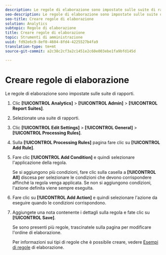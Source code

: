 ```yaml
---
description: Le regole di elaborazione sono impostate sulle suite di rapporti.
seo-description: Le regole di elaborazione sono impostate sulle suite di rapporti.
seo-title: Creare regole di elaborazione
solution: Analytics
subtopic: Regole di elaborazione
title: Creare regole di elaborazione
topic: Strumenti di amministrazione
uuid: fd92e6c9-8ef0-4604-8fd4-4225527b4fa9
translation-type: tm+mt
source-git-commit: a2c38c2cf3a2c1451e2c60e003ebe1fa9bfd145d

---
```



# Creare regole di elaborazione

Le regole di elaborazione sono impostate sulle suite di rapporti.

1. Clic **[!UICONTROL Analytics]** &gt; **[!UICONTROL Admin]** &gt; **[!UICONTROL Report Suites]**.
1. Selezionate una suite di rapporti.
1. Clic **[!UICONTROL Edit Settings]** &gt; **[!UICONTROL General]** &gt; **[!UICONTROL Processing Rules]**.
1. Sulla **[!UICONTROL Processing Rules]** pagina fare clic su **[!UICONTROL Add Rule]**.
1. Fare clic **[!UICONTROL Add Condition]** e quindi selezionare l'applicazione della regola.

   Se si aggiungono più condizioni, fare clic sulla casella a **[!UICONTROL All]** discesa per selezionare le condizioni che devono corrispondere affinché la regola venga applicata. Se non si aggiungono condizioni, l'azione definita viene sempre eseguita.

1. Fare clic su **[!UICONTROL Add Action]** e quindi selezionare l'azione da eseguire quando le condizioni corrispondono.
1. Aggiungete una nota contenente i dettagli sulla regola e fate clic su **[!UICONTROL Save]**.

   Se sono presenti più regole, trascinatele sulla pagina per modificare l'ordine di elaborazione.

   Per informazioni sui tipi di regole che è possibile creare, vedere [Esempi di regole](/help/admin/admin/c-processing-rules/processing-rules-examples/processing-rules-examples.md) di elaborazione.
